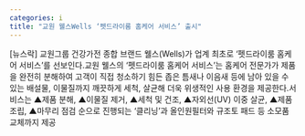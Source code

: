 ```yaml
---
categories: i
title: "교원 웰스Wells ‘펫드라이룸 홈케어 서비스’ 출시"
---
```

[뉴스락] 교원그룹 건강가전 종합 브랜드 웰스(Wells)가 업계 최초로 ‘펫드라이룸 홈케어 서비스’를 선보인다.교원 웰스의 ‘펫드라이룸 홈케어 서비스’는 홈케어 전문가가 제품을 완전히 분해하여 고객이 직접 청소하기 힘든 좁은 틈새나 이음새 등에 남아 있을 수 있는 배설물, 이물질까지 깨끗하게 세척, 살균해 더욱 위생적인 사용 환경을 제공한다.서비스는 ▲제품 분해, ▲이물질 제거, ▲세척 및 건조, ▲자외선(UV) 이중 살균, ▲제품 조립, ▲마무리 점검 순으로 진행되는 ‘클리닝’과 올인원필터와 규조토 패드 등 소모품 교체까지 제공